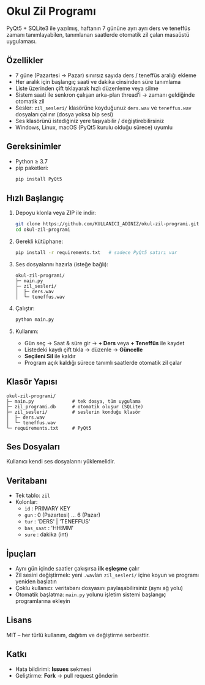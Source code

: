 # Okul Zil Programı

PyQt5 + SQLite3 ile yazılmış, haftanın 7 gününe ayrı ayrı ders ve teneffüs zamanı tanımlayabilen, tanımlanan saatlerde otomatik zil çalan masaüstü uygulaması.

## Özellikler

- 7 güne (Pazartesi → Pazar) sınırsız sayıda ders / teneffüs aralığı ekleme
- Her aralık için başlangıç saati ve dakika cinsinden süre tanımlama
- Liste üzerinden çift tıklayarak hızlı düzenleme veya silme
- Sistem saati ile senkron çalışan arka-plan thread’i → zamanı geldiğinde otomatik zil
- Sesler: `zil_sesleri/` klasörüne koyduğunuz `ders.wav` ve `teneffus.wav` dosyaları çalınır (dosya yoksa bip sesi)
- Ses klasörünü istediğiniz yere taşıyabilir / değiştirebilirsiniz
- Windows, Linux, macOS (PyQt5 kurulu olduğu sürece) uyumlu

## Gereksinimler

- Python ≥ 3.7
- pip paketleri:
  ```bash
  pip install PyQt5
  ```

## Hızlı Başlangıç

1. Depoyu klonla veya ZIP ile indir:
   ```bash
   git clone https://github.com/KULLANICI_ADINIZ/okul-zil-programi.git
   cd okul-zil-programi
   ```

2. Gerekli kütüphane:
   ```bash
   pip install -r requirements.txt   # sadece PyQt5 satırı var
   ```

3. Ses dosyalarını hazırla (isteğe bağlı):
   ```
   okul-zil-programi/
   ├─ main.py
   ├─ zil_sesleri/
   │  ├─ ders.wav
   │  └─ teneffus.wav
   ```

4. Çalıştır:
   ```bash
   python main.py
   ```

5. Kullanım:
   - Gün seç → Saat & süre gir → **+ Ders** veya **+ Teneffüs** ile kaydet
   - Listedeki kaydı çift tıkla → düzenle → **Güncelle**
   - **Seçileni Sil** ile kaldır
   - Program açık kaldığı sürece tanımlı saatlerde otomatik zil çalar

## Klasör Yapısı

```
okul-zil-programi/
├─ main.py              # tek dosya, tüm uygulama
├─ zil_programi.db      # otomatik oluşur (SQLite)
├─ zil_sesleri/         # seslerin konduğu klasör
│  ├─ ders.wav
│  └─ teneffus.wav
└─ requirements.txt     # PyQt5
```

## Ses Dosyaları

Kullanıcı kendi ses dosyalarını yüklemelidir.

## Veritabanı

- Tek tablo: `zil`
- Kolonlar:
  - `id`       : PRIMARY KEY
  - `gun`      : 0 (Pazartesi) … 6 (Pazar)
  - `tur`      : 'DERS' | 'TENEFFUS'
  - `bas_saat` : 'HH:MM'
  - `sure`     : dakika (int)

## İpuçları

- Aynı gün içinde saatler çakışırsa **ilk eşleşme** çalır
- Zil sesini değiştirmek: yeni `.wav`ları `zil_sesleri/` içine koyun ve programı yeniden başlatın
- Çoklu kullanıcı: veritabanı dosyasını paylaşabilirsiniz (aynı ağ yolu)
- Otomatik başlatma: `main.py` yolunu işletim sistemi başlangıç programlarına ekleyin

## Lisans

MIT – her türlü kullanım, dağıtım ve değiştirme serbesttir.

## Katkı

- Hata bildirimi: **Issues** sekmesi
- Geliştirme: **Fork** → pull request gönderin
